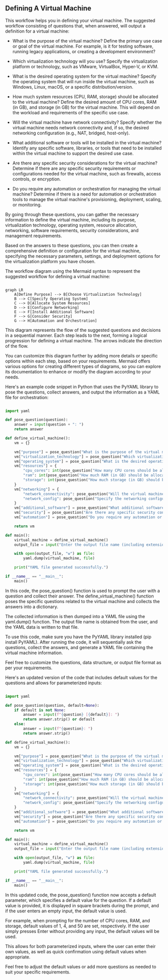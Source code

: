 #

## Defining A Virtual Machine

This workflow helps you in defining your virtual machine. The suggested workflow consisting of questions that, when answered, will output a definition for a virtual machine:

- What is the purpose of the virtual machine? Define the primary use case or goal of the virtual machine. For example, is it for testing software, running legacy applications, or creating a development environment?

- Which virtualization technology will you use? Specify the virtualization platform or technology, such as VMware, VirtualBox, Hyper-V, or KVM.

- What is the desired operating system for the virtual machine? Specify the operating system that will run inside the virtual machine, such as Windows, Linux, macOS, or a specific distribution/version.

- How much system resources (CPU, RAM, storage) should be allocated to the virtual machine? Define the desired amount of CPU cores, RAM (in GB), and storage (in GB) for the virtual machine. This will depend on the workload and requirements of the specific use case.

- Will the virtual machine have network connectivity? Specify whether the virtual machine needs network connectivity and, if so, the desired networking configuration (e.g., NAT, bridged, host-only).

- What additional software or tools will be installed in the virtual machine? Identify any specific software, libraries, or tools that need to be installed within the virtual machine to support the desired use case.

- Are there any specific security considerations for the virtual machine? Determine if there are any specific security requirements or configurations needed for the virtual machine, such as firewalls, access controls, or encryption.

- Do you require any automation or orchestration for managing the virtual machine? Determine if there is a need for automation or orchestration tools to manage the virtual machine's provisioning, deployment, scaling, or monitoring.

By going through these questions, you can gather the necessary information to define the virtual machine, including its purpose, virtualization technology, operating system, resource allocation, networking, software requirements, security considerations, and management requirements.

Based on the answers to these questions, you can then create a comprehensive definition or configuration for the virtual machine, specifying the necessary parameters, settings, and deployment options for the virtualization platform you have chosen.

The workflow diagram using the Mermaid syntax to represent the suggested workflow for defining a virtual machine:

```mermaid

graph LR
    A[Define Purpose] --> B[Choose Virtualization Technology]
    B --> C[Specify Operating System]
    C --> D[Allocate System Resources]
    D --> E[Configure Networking]
    E --> F[Install Additional Software]
    F --> G[Consider Security]
    G --> H[Automation and Orchestration]

```

This diagram represents the flow of the suggested questions and decisions in a sequential manner. Each step leads to the next, forming a logical progression for defining a virtual machine. The arrows indicate the direction of the flow.

You can customize this diagram further by adding more details or specific options within each step, based on your requirements. Mermaid offers various options for creating different types of diagrams, so you can explore its documentation to enhance or modify the diagram according to your needs.

Here's an example code snippet in Python that uses the PyYAML library to pose the questions, collect answers, and output the information as a YAML file for orchestration:

```python

import yaml

def pose_question(question):
    answer = input(question + ": ")
    return answer

def define_virtual_machine():
    vm = {}

    vm["purpose"] = pose_question("What is the purpose of the virtual machine?")
    vm["virtualization_technology"] = pose_question("Which virtualization technology will you use?")
    vm["operating_system"] = pose_question("What is the desired operating system for the virtual machine?")
    vm["resources"] = {
        "cpu_cores": int(pose_question("How many CPU cores should be allocated to the virtual machine?")),
        "ram": int(pose_question("How much RAM (in GB) should be allocated to the virtual machine?")),
        "storage": int(pose_question("How much storage (in GB) should be allocated to the virtual machine?"))
    }
    vm["networking"] = {
        "network_connectivity": pose_question("Will the virtual machine have network connectivity? (yes/no)") == "yes",
        "network_config": pose_question("Specify the networking configuration for the virtual machine:")
    }
    vm["additional_software"] = pose_question("What additional software or tools will be installed in the virtual machine?")
    vm["security"] = pose_question("Are there any specific security considerations for the virtual machine?")
    vm["automation"] = pose_question("Do you require any automation or orchestration for managing the virtual machine?")

    return vm

def main():
    virtual_machine = define_virtual_machine()
    output_file = input("Enter the output file name (including extension): ")

    with open(output_file, "w") as file:
        yaml.dump(virtual_machine, file)

    print("YAML file generated successfully.")

if __name__ == "__main__":
    main()

```

In this code, the pose_question() function is used to prompt the user with a question and collect their answer. The define_virtual_machine() function poses the specific questions related to the virtual machine and collects the answers into a dictionary.

The collected information is then dumped into a YAML file using the yaml.dump() function. The output file name is obtained from the user, and the YAML data is written to that file.

To use this code, make sure you have the PyYAML library installed (pip install PyYAML). After running the code, it will sequentially ask the questions, collect the answers, and generate a YAML file containing the virtual machine information.

Feel free to customize the questions, data structure, or output file format as per your requirements.

Here's an updated version of the code that includes default values for the questions and allows for parameterized inputs:

```python

import yaml

def pose_question(question, default=None):
    if default is not None:
        answer = input(f"{question} [{default}]: ")
        return answer.strip() or default
    else:
        answer = input(f"{question}: ")
        return answer.strip()

def define_virtual_machine():
    vm = {}

    vm["purpose"] = pose_question("What is the purpose of the virtual machine?")
    vm["virtualization_technology"] = pose_question("Which virtualization technology will you use?")
    vm["operating_system"] = pose_question("What is the desired operating system for the virtual machine?")
    vm["resources"] = {
        "cpu_cores": int(pose_question("How many CPU cores should be allocated to the virtual machine?", default=1)),
        "ram": int(pose_question("How much RAM (in GB) should be allocated to the virtual machine?", default=4)),
        "storage": int(pose_question("How much storage (in GB) should be allocated to the virtual machine?", default=50))
    }
    vm["networking"] = {
        "network_connectivity": pose_question("Will the virtual machine have network connectivity? (yes/no)", default="yes") == "yes",
        "network_config": pose_question("Specify the networking configuration for the virtual machine:")
    }
    vm["additional_software"] = pose_question("What additional software or tools will be installed in the virtual machine?")
    vm["security"] = pose_question("Are there any specific security considerations for the virtual machine?")
    vm["automation"] = pose_question("Do you require any automation or orchestration for managing the virtual machine?")

    return vm

def main():
    virtual_machine = define_virtual_machine()
    output_file = input("Enter the output file name (including extension): ")

    with open(output_file, "w") as file:
        yaml.dump(virtual_machine, file)

    print("YAML file generated successfully.")

if __name__ == "__main__":
    main()

```

In this updated code, the pose_question() function now accepts a default parameter, which specifies a default value for the question. If a default value is provided, it is displayed in square brackets during the prompt, and if the user enters an empty input, the default value is used.

For example, when prompting for the number of CPU cores, RAM, and storage, default values of 1, 4, and 50 are set, respectively. If the user simply presses Enter without providing any input, the default values will be used.

This allows for both parameterized inputs, where the user can enter their own values, as well as quick confirmation using default values when appropriate.

Feel free to adjust the default values or add more questions as needed to suit your specific requirements.

